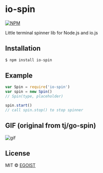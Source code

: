# io-spin

[![NPM](https://nodei.co/npm/io-spin.png?downloads=true&stars=true)](https://nodei.co/npm/io-spin/)

Little terminal spinner lib for Node.js and io.js

## Installation

```bash
$ npm install io-spin
```

## Example

```javascript
var Spin = require('io-spin')
var spin = new Spin()
// Spin(type, placeholder)

spin.start()
// call spin.stop() to stop spinner
```

## GIF (original from tj/go-spin)

![gif](https://raw.githubusercontent.com/tj/go-spin/master/go-spin.gif)

## License

MIT &copy; [EGOIST](https://github.com/egoist)
